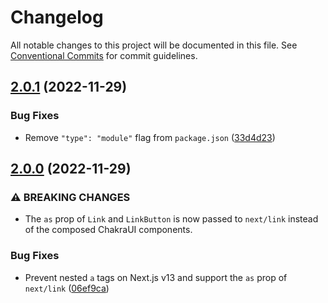 # Changelog

All notable changes to this project will be documented in this file. See
[Conventional Commits](https://conventionalcommits.org) for commit guidelines.

## [2.0.1](https://github.com/bjoluc/next-chakra-ui/compare/v2.0.0...v2.0.1) (2022-11-29)


### Bug Fixes

* Remove `"type": "module"` flag from `package.json` ([33d4d23](https://github.com/bjoluc/next-chakra-ui/commit/33d4d237202c466efad2a8f14be9eed29ae971e8))

## [2.0.0](https://github.com/bjoluc/next-chakra-ui/compare/v1.0.0...v2.0.0) (2022-11-29)


### ⚠ BREAKING CHANGES

* The `as` prop of `Link` and `LinkButton` is now passed to `next/link` instead of the composed ChakraUI components.

### Bug Fixes

* Prevent nested `a` tags on Next.js v13 and support the `as` prop of `next/link` ([06ef9ca](https://github.com/bjoluc/next-chakra-ui/commit/06ef9caca9dd4f5ed04a67608c732bbd7f6cce50))

